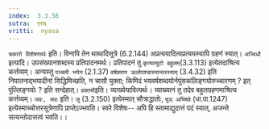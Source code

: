 ```yaml
---
index:  3.3.56
sutra:  एरच्
vritti:  nyasa
---
```


`चकारो विशेषणार्थः` इति। विनापि तेन थाथादिसूत्रे (6.2.144) अप्रत्ययादित्यप्रत्ययस्यापि ग्रहणं स्यात्।
`अज्विधौ` इत्यादि। उपसंख्यानशब्दस्य प्रतिपादनमर्थः। प्रतिपादनं तु `कृत्यल्युटो बहुलम्`(3.3.113) इत्येतदाश्रित्य कर्त्तव्यम्। अन्यस्तु `पञ्चमी भयेन` (2.1.37) `वर्षप्रमाण ऊलोपश्चास्यान्तरस्याम्` (3.4.32) इति निपातनाद्भयादीनां सिद्धिमिच्छति, न चासौ युक्ता; किमिदं भयवर्षशब्दयोर्नपुंसकलिङ्गयोरुच्चारणम् ? इत् पुंल्लिङ्गयोः ? इति सन्देहात्। `वक्तयौ`इति। व्याख्येयावित्यर्थः। व्याख्यानं तु तदेव बहुलग्रहणमाश्रित्य कर्त्तव्यम्। `जवः, सवः` इति। `जु` (3.2.150) इत्येस्मात् सौत्राद्धातोः, `षुञ् अभिषवे` (धा.पा.1247) इत्येस्माच्चोत्तरसूत्रेणापि प्राप्तेऽज्भवति। स्वरे विशेषः-- अपि हि स्तामाद्युदात्तं पदं स्यात्, अजन्ते सत्यन्तोदात्तत्वं भवति।।

